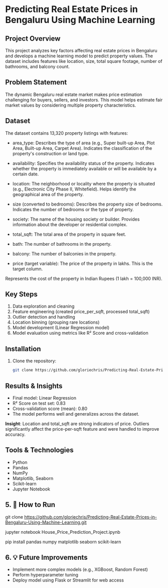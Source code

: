 # Predicting Real Estate Prices in Bengaluru Using Machine Learning

## Project Overview
This project analyzes key factors affecting real estate prices in Bengaluru and develops a machine learning model to predict property values. The dataset includes features like location, size, total square footage, number of bathrooms, and balcony count.

## Problem Statement
The dynamic Bengaluru real estate market makes price estimation challenging for buyers, sellers, and investors. This model helps estimate fair market values by considering multiple property characteristics.

## Dataset
The dataset contains 13,320 property listings with features:
- area_type: Describes the type of area (e.g., Super built-up Area, Plot Area, Built-up Area, Carpet Area). Indicates the classification of the property's construction or land type.

- availability: Specifies the availability status of the property. Indicates whether the property is immediately available or will be available by a certain date.

- location: The neighborhood or locality where the property is situated (e.g., Electronic City Phase II, Whitefield). Helps identify the geographical area of the property.

- size (converted to bedrooms): Describes the property size of bedrooms. Indicates the number of bedrooms or the type of property.

- society: The name of the housing society or builder. Provides information about the developer or residential complex.

- total_sqft: The total area of the property in square feet.

- bath: The number of bathrooms in the property.
  
- balcony: The number of balconies in the property.

- price (target variable): The price of the property in lakhs. This is the target column.

Represents the cost of the property in Indian Rupees (1 lakh = 100,000 INR).
## Key Steps
1. Data exploration and cleaning
2. Feature engineering (created price_per_sqft, processed total_sqft)
3. Outlier detection and handling
4. Location binning (grouping rare locations)
5. Model development (Linear Regression model)
6. Model evaluation using metrics like R² Score and cross-validation

## Installation
1. Clone the repository:
   ```bash
   git clone https://github.com/gloriechris/Predicting-Real-Estate-Prices-in-Bengaluru-Using-Machine-Learning.git 
## Results & Insights

- Final model: Linear Regression
- R² Score on test set: 0.83
- Cross-validation score (mean): 0.80
- The model performs well and generalizes across the dataset.

**Insight**: Location and total_sqft are strong indicators of price. Outliers significantly affect the price-per-sqft feature and were handled to improve accuracy.

## Tools & Technologies
- Python
- Pandas
- NumPy
- Matplotlib, Seaborn
- Scikit-learn
- Jupyter Notebook

 ## 5. **🚀 How to Run**

git clone https://github.com/gloriechris/Predicting-Real-Estate-Prices-in-Bengaluru-Using-Machine-Learning.git 

jupyter notebook House_Price_Prediction_Project.ipynb

pip install pandas numpy matplotlib seaborn scikit-learn
 

## 6. **💡 Future Improvements**
- Implement more complex models (e.g., XGBoost, Random Forest)
- Perform hyperparameter tuning
- Deploy model using Flask or Streamlit for web access


